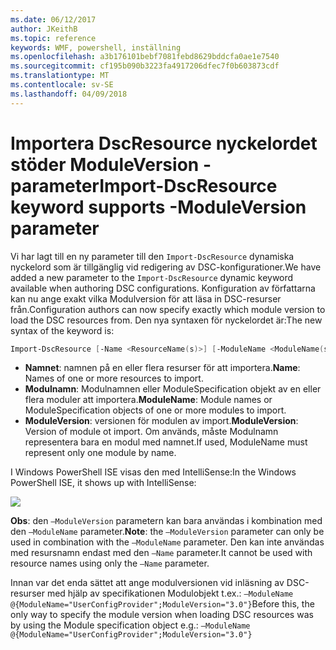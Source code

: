 ```yaml
---
ms.date: 06/12/2017
author: JKeithB
ms.topic: reference
keywords: WMF, powershell, inställning
ms.openlocfilehash: a3b176101bebf7081febd8629bddcfa0ae1e7540
ms.sourcegitcommit: cf195b090b3223fa4917206dfec7f0b603873cdf
ms.translationtype: MT
ms.contentlocale: sv-SE
ms.lasthandoff: 04/09/2018
---
```

# <a name="import-dscresource-keyword-supports--moduleversion-parameter"></a><span data-ttu-id="643d4-102">Importera DscResource nyckelordet stöder ModuleVersion - parameter</span><span class="sxs-lookup"><span data-stu-id="643d4-102">Import-DscResource keyword supports -ModuleVersion parameter</span></span>

<span data-ttu-id="643d4-103">Vi har lagt till en ny parameter till den `Import-DscResource` dynamiska nyckelord som är tillgänglig vid redigering av DSC-konfigurationer.</span><span class="sxs-lookup"><span data-stu-id="643d4-103">We have added a new parameter to the `Import-DscResource` dynamic keyword available when authoring DSC configurations.</span></span> <span data-ttu-id="643d4-104">Konfiguration av författarna kan nu ange exakt vilka Modulversion för att läsa in DSC-resurser från.</span><span class="sxs-lookup"><span data-stu-id="643d4-104">Configuration authors can now specify exactly which module version to load the DSC resources from.</span></span> <span data-ttu-id="643d4-105">Den nya syntaxen för nyckelordet är:</span><span class="sxs-lookup"><span data-stu-id="643d4-105">The new syntax of the keyword is:</span></span>

```powershell
Import-DscResource [-Name <ResourceName(s)>] [-ModuleName <ModuleName(s)>] [-ModuleVersion <ModuleVersion>]
```

* <span data-ttu-id="643d4-106">**Namnet**: namnen på en eller flera resurser för att importera.</span><span class="sxs-lookup"><span data-stu-id="643d4-106">**Name**: Names of one or more resources to import.</span></span>
* <span data-ttu-id="643d4-107">**Modulnamn**: Modulnamnen eller ModuleSpecification objekt av en eller flera moduler att importera.</span><span class="sxs-lookup"><span data-stu-id="643d4-107">**ModuleName**: Module names or ModuleSpecification objects of one or more modules to import.</span></span>
* <span data-ttu-id="643d4-108">**ModuleVersion**: versionen för modulen av import.</span><span class="sxs-lookup"><span data-stu-id="643d4-108">**ModuleVersion**: Version of module ot import.</span></span> <span data-ttu-id="643d4-109">Om används, måste Modulnamn representera bara en modul med namnet.</span><span class="sxs-lookup"><span data-stu-id="643d4-109">If used, ModuleName must represent only one module by name.</span></span>

<span data-ttu-id="643d4-110">I Windows PowerShell ISE visas den med IntelliSense:</span><span class="sxs-lookup"><span data-stu-id="643d4-110">In the Windows PowerShell ISE, it shows up with IntelliSense:</span></span>

![](../images/Import-DscResource-Modversion.jpg)

<span data-ttu-id="643d4-111">**Obs**: den `–ModuleVersion` parametern kan bara användas i kombination med den `–ModuleName` parameter.</span><span class="sxs-lookup"><span data-stu-id="643d4-111">**Note**: the `–ModuleVersion` parameter can only be used in combination with the `–ModuleName` parameter.</span></span> <span data-ttu-id="643d4-112">Den kan inte användas med resursnamn endast med den `–Name` parameter.</span><span class="sxs-lookup"><span data-stu-id="643d4-112">It cannot be used with resource names using only the `–Name` parameter.</span></span>

<span data-ttu-id="643d4-113">Innan var det enda sättet att ange modulversionen vid inläsning av DSC-resurser med hjälp av specifikationen Modulobjekt t.ex.: `–ModuleName @{ModuleName="UserConfigProvider";ModuleVersion="3.0"}`</span><span class="sxs-lookup"><span data-stu-id="643d4-113">Before this, the only way to specify the module version when loading DSC resources was by using the Module specification object e.g.: `–ModuleName @{ModuleName="UserConfigProvider";ModuleVersion="3.0"}`</span></span>